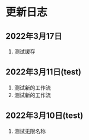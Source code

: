 # 更新日志

## 2022年3月17日

1. 测试缓存

## 2022年3月11日(test)

1. 测试新的工作流
2. 测试新的工作流

## 2022年3月10日(test)

1. 测试无限名称

